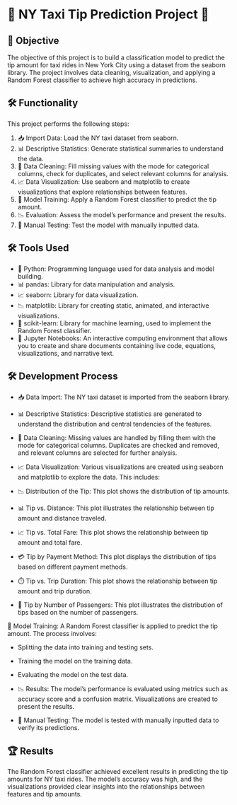 # 🚖 NY Taxi Tip Prediction Project 🚖

## 🎯 Objective

The objective of this project is to build a classification model to predict the tip amount for taxi rides in New York City using a dataset from the seaborn library. The project involves data cleaning, visualization, and applying a Random Forest classifier to achieve high accuracy in predictions.

## 🛠️ Functionality

This project performs the following steps:
1. 📥 Import Data: Load the NY taxi dataset from seaborn.
2. 📊 Descriptive Statistics: Generate statistical summaries to understand the data.
3. 🧹 Data Cleaning: Fill missing values with the mode for categorical columns, check for duplicates, and select relevant columns for analysis.
4. 📈 Data Visualization: Use seaborn and matplotlib to create visualizations that explore relationships between features.
5. 🌲 Model Training: Apply a Random Forest classifier to predict the tip amount.
6. 📉 Evaluation: Assess the model’s performance and present the results.
7. 📝 Manual Testing: Test the model with manually inputted data.
   
## 🛠️ Tools Used
- 🐍 Python: Programming language used for data analysis and model building.
- 📊 pandas: Library for data manipulation and analysis.
- 📈 seaborn: Library for data visualization.
- 📉 matplotlib: Library for creating static, animated, and interactive visualizations.
- 🤖 scikit-learn: Library for machine learning, used to implement the Random Forest classifier.
- 📓 Jupyter Notebooks: An interactive computing environment that allows you to create and share documents containing live code, equations, visualizations, and narrative text.
  
## 🛠️ Development Process
- 📥 Data Import: The NY taxi dataset is imported from the seaborn library.
  
- 📊 Descriptive Statistics: Descriptive statistics are generated to understand the distribution and central tendencies of the features.
  
- 🧹 Data Cleaning: Missing values are handled by filling them with the mode for categorical columns. Duplicates are checked and removed, and relevant columns are selected for further analysis.
  
- 📈 Data Visualization: Various visualizations are created using seaborn and matplotlib to explore the data. This includes:
- 📉 Distribution of the Tip: This plot shows the distribution of tip amounts.
- 📊 Tip vs. Distance: This plot illustrates the relationship between tip amount and distance traveled.
- 📈 Tip vs. Total Fare: This plot shows the relationship between tip amount and total fare.
- 💳 Tip by Payment Method: This plot displays the distribution of tips based on different payment methods.
- ⏱️ Tip vs. Trip Duration: This plot shows the relationship between tip amount and trip duration.
- 👥 Tip by Number of Passengers: This plot illustrates the distribution of tips based on the number of passengers.
  
🌲 Model Training: A Random Forest classifier is applied to predict the tip amount. The process involves:
- Splitting the data into training and testing sets.
- Training the model on the training data.
- Evaluating the model on the test data.
  
- 📉 Results: The model’s performance is evaluated using metrics such as accuracy score and a confusion matrix. Visualizations are created to present the results.
- 📝 Manual Testing: The model is tested with manually inputted data to verify its predictions.

## 🏆 Results
The Random Forest classifier achieved excellent results in predicting the tip amounts for NY taxi rides. The model’s accuracy was high, and the visualizations provided clear insights into the relationships between features and tip amounts.
